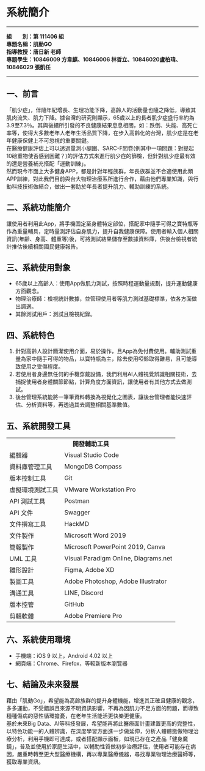 # 系統簡介

---

**組  別：第 111406 組**  
**專題名稱：肌動GO**   
**指導教授：唐日新 老師**  
**專題學生：10846009 方韋麒、10846006 林哲立、10846020盧柏瑋、10846029 張凱任**

---

## 一、前言

「肌少症」，伴隨年紀增長、生理功能下降，高齡人的活動量也隨之降低，導致其肌肉流失、肌力下降。據台灣的研究則顯示，65歲以上的長者肌少症盛行率約為3.9至7.3％。其與後續所引發的不良健康結果息息相關，如：跌倒、失能、高死亡率等，使得大多數老年人老年生活品質下降，在步入高齡化的台灣，肌少症是在老年健康保健上不可忽視的重要關鍵。  
在醫療健康評估上可以透過量測小腿圍、SARC-F問卷(例其中一項問題：對提起10磅重物使否感到困難？)的評估方式來進行肌少症的篩檢，但針對肌少症最有效的還是營養補充搭配「運動訓練」。  
然而現今市面上大多健身APP，都是針對年輕族群，年長族群並不合適使用此類APP訓練，對此我們目前與台大物理治療系所進行合作，藉由他們專業知識，與行動科技技術做結合，做出一套助於年長者提升肌力、輔助訓練的系統。


## 二、系統功能簡介

讓使用者利用此App，將手機固定至身體特定部位，搭配家中隨手可得之寶特瓶等作為重量輔具，定時量測評估自身肌力，提升自我健康保障。使用者輸入個人相關資訊(年齡、身高、體重等)後，可將測試結果儲存至數據資料庫，供後台檢視者統計推估後續相關國民健康報告。

## 三、系統使用對象

- 65歲以上高齡人：使用App做肌力測試，按照時程運動量規劃，提升運動健康方面觀念。
- 物理治療師：檢視統計數據，並管理使用者等肌力測試基礎標準，依各方面做出調適。
- 其餘測試用戶：測試且檢視紀錄。


## 四、系統特色

1. 針對高齡人設計簡潔使用介面，易於操作，且App為免付費使用。輔助測試重量為家中隨手可得的物品，以寶特瓶為主，除去使用啞鈴取得難易，且可能導致使用之受傷程度。
2. 若使用者身邊無任何的手機穿戴設備，我們利用AI人體視覺辨識相關技術，去捕捉使用者身體關節節點，計算角度方面資訊，讓使用者有其他方式去做測試。
3. 後台管理系統能將一筆筆資料轉換為視覺化之圖表，讓後台管理者能快速評估、分析資料等，再透過其去調整相關基準數值。


## 五、系統開發工具

<table>
   <tr style="text-align: center">
      <td colspan="2"><b>開發輔助工具</b></td>
   </tr>
   <tr>
      <td>編輯器</td>
      <td>Visual Studio Code</td>
   </tr>
   <tr>
      <td>資料庫管理工具</td>
      <td>MongoDB Compass</td>
   </tr>
   <tr>
      <td>版本控制工具</td>
      <td>Git</td>
   </tr>
   <tr>
      <td>虛擬環境測試工具</td>
      <td>VMware Workstation Pro</td>
   </tr>
   <tr>
      <td>API 測試工具</td>
      <td>Postman</td>
   </tr>
   <tr>
      <td>API 文件</td>
      <td>Swagger</td>
   </tr>
   <tr>
      <td>文件撰寫工具</td>
      <td>HackMD</td>
   </tr>
   <tr>
      <td>文件製作</td>
      <td>Microsoft Word 2019</td>
   </tr>
   <tr>
      <td>簡報製作</td>
      <td>Microsoft PowerPoint 2019, Canva</td>
   </tr>
   <tr>
      <td>UML 工具</td>
      <td>Visual Paradigm Online, Diagrams.net</td>
   </tr>
   <tr>
      <td>雛形設計</td>
      <td>Figma, Adobe XD</td>
   </tr>
   <tr>
      <td>製圖工具</td>
      <td>Adobe Photoshop, Adobe Illustrator</td>
   </tr>
   <tr>
      <td>溝通工具</td>
      <td>LINE, Discord</td>
   </tr>
   <tr>
      <td>版本控管</td>
      <td>GitHub</td>
   </tr>
   <tr>
      <td>剪輯軟體</td>
      <td>Adobe Premiere Pro</td>
   </tr>
</table>

## 六、系統使用環境

- 手機端：iOS 9 以上，Android 4.02 以上
- 網頁端：Chrome、Firefox，等較新版本瀏覽器

## 七、結論及未來發展

藉由「肌動Go」，希望能為高齡族群的提升身體機能，增進其正確且健康的觀念，多多運動，不受錯誤且來源不明資訊影響，不再為因肌力不足方面的問題，而導致種種傷病的惡性循環擔憂，在老年生活能活更快樂更健康。  
基於未來Big Data、AI等科技發展，希望能再將此醫療面計畫建置更高的完整性，以特色功能一的人體辨識，在深度學習方面進一步做延伸，分析人體體態做物理治療分析，利用手機即可達成，或者搭配顯示面板，如現已存在之產品「健身魔鏡」，普及並使用於家庭生活中，以輔助性質做初步治療評估，使用者可能存在病因，嚴重時轉至更大型醫療機構，再以專業醫療儀器，尋找專業物理治療醫師等，獲取專業資訊。
